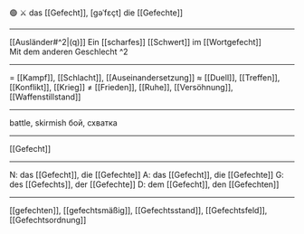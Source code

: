 🟢 ⚔️ das [[Gefecht]], [ɡəˈfɛçt]
die [[Gefechte]]

---
[[Ausländer#^2|(q)]] Ein [[scharfes]] [[Schwert]] im [[Wortgefecht]]  
Mit dem anderen Geschlecht ^2


---
= [[Kampf]], [[Schlacht]], [[Auseinandersetzung]]
≈ [[Duell]], [[Treffen]], [[Konflikt]], [[Krieg]]
≠ [[Frieden]], [[Ruhe]], [[Versöhnung]], [[Waffenstillstand]]

---
battle, skirmish
бой, схватка

---
[[Gefecht]]

---
N: das [[Gefecht]], die [[Gefechte]]
A: das [[Gefecht]], die [[Gefechte]]
G: des [[Gefechts]], der [[Gefechte]]
D: dem [[Gefecht]], den [[Gefechten]]

---
[[gefechten]], [[gefechtsmäßig]], [[Gefechtsstand]], [[Gefechtsfeld]], [[Gefechtsordnung]]
